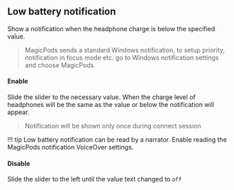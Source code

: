 ## Low battery notification

Show a notification when the headphone charge is below the specified value. 

> MagicPods sends a standard Windows notification, to setup priority, notification in focus mode etc. go to Windows notification settings and choose MagicPods.

#### Enable

Slide the slider to the necessary value. When the charge level of headphones will be the same as the value or below the notification will appear.

> Notification will be shown only once during connect session

!!! tip
    Low battery notification can be read by a narrator. Enable reading the MagicPods notification VoiceOver settings.

#### Disable

Slide the slider to the left until the value text changed to `off`

